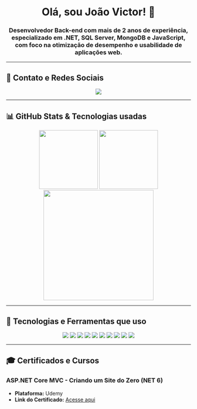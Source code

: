 <h1 align="center">Olá, sou João Victor! 👋</h1>
<h3 align="center">Desenvolvedor Back-end com mais de 2 anos de experiência, especializado em .NET, SQL Server, MongoDB e JavaScript, com foco na otimização de desempenho e usabilidade de aplicações web.</h3>

---

## 📌 Contato e Redes Sociais  
<p align="center">
  <a href="http://www.linkedin.com/in/jo%C3%A3o-victor-33b0b0208">
    <img src="https://img.shields.io/badge/LinkedIn-0077B5?style=for-the-badge&logo=linkedin&logoColor=white"/>
  </a>
  <!--
  <a href="https://www.seusite.com/curriculo">
    <img src="https://img.shields.io/badge/Currículo-FF5733?style=for-the-badge&logo=file&logoColor=white"/>
  </a>
  -->
</p>

---

## 📊 **GitHub Stats & Tecnologias usadas**
<p align="center">
  <img height="160em" src="http://github-profile-summary-cards.vercel.app/api/cards/profile-details?username=Net-DevJv&theme=radical"/>
  <img height="160em" src="http://github-profile-summary-cards.vercel.app/api/cards/stats?username=Net-DevJv&theme=radical"/>
  <br>
  <img height="300em" src="https://github-readme-stats.vercel.app/api/top-langs/?username=Net-DevJv&theme=radical&hide_progress=false" />
</p>

---

## 💾 **Tecnologias e Ferramentas que uso**
<p align="center">
  <img src="https://img.shields.io/badge/C%23-239120?style=for-the-badge&logo=c-sharp&logoColor=white"/>
  <img src="https://img.shields.io/badge/.NET%20Framework-512BD4?style=for-the-badge&logo=dotnet&logoColor=white"/>
  <img src="https://img.shields.io/badge/ASP.NET%20Core-512BD4?style=for-the-badge&logo=dotnet&logoColor=white"/>
  <img src="https://img.shields.io/badge/JavaScript-F7DF1E?style=for-the-badge&logo=javascript&logoColor=black"/>
  <img src="https://img.shields.io/badge/CSHTML-5C2D91?style=for-the-badge&logo=dotnet&logoColor=white"/>
  <img src="https://img.shields.io/badge/SQL%20Server-CC2927?style=for-the-badge&logo=microsoft-sql-server&logoColor=white"/>
  <img src="https://img.shields.io/badge/MongoDB-47A248?style=for-the-badge&logo=mongodb&logoColor=white"/>
  <img src="https://img.shields.io/badge/Postman-FF6C37?style=for-the-badge&logo=postman&logoColor=white"/>
  <img src="https://img.shields.io/badge/APIs-0088CC?style=for-the-badge&logo=api&logoColor=white"/>
  <img src="https://img.shields.io/badge/Microservices-1E1E2E?style=for-the-badge&logo=cloud&logoColor=white"/>
</p>

---

## 🎓 Certificados e Cursos

### ASP.NET Core MVC - Criando um Site do Zero (NET 6)
- **Plataforma:** Udemy  
- **Link do Certificado:** [Acesse aqui](http://ude.my/UC-00e3ef77-6e2d-405d-aa81-2e527b55c0a9)
